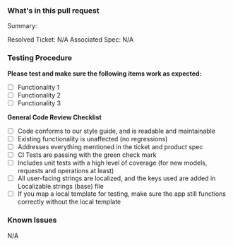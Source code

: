 ### What's in this pull request
Summary:

Resolved Ticket: N/A
Associated Spec: N/A

### Testing Procedure
**Please test and make sure the following items work as expected:**
- [ ] Functionality 1
- [ ] Functionality 2
- [ ] Functionality 3

**General Code Review Checklist**
- [ ] Code conforms to our style guide, and is readable and maintainable
- [ ] Existing functionality is unaffected (no regressions)
- [ ] Addresses everything mentioned in the ticket and product spec
- [ ] CI Tests are passing with the green check mark
- [ ] Includes unit tests with a high level of coverage (for new models, requests and operations at least)
- [ ] All user-facing strings are localized, and the keys used are added in Localizable.strings (base) file
- [ ] If you map a local template for testing, make sure the app still functions correctly without the local template

### Known Issues
N/A
